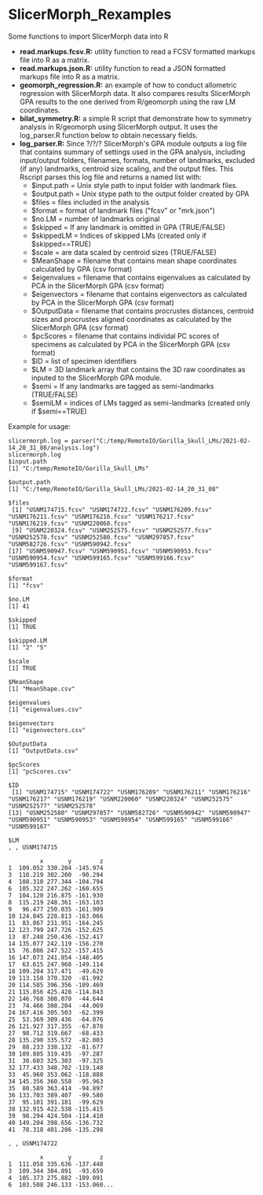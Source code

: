 # SlicerMorph_Rexamples
Some functions to import SlicerMorph data into R

* **read.markups.fcsv.R:** utility function to read a FCSV formatted markups file into R as a matrix. 
* **read.markups.json.R:** utility function to read a JSON formatted markups file into R as a matrix.
* **geomorph_regression.R:** an example of how to conduct allometric regression with SlicerMorph data. It also compares results SlicerMorph GPA results to the one derived from R/geomorph using the raw LM coordinates.  
* **bilat_symmetry.R:** a simple R script that demonstrate how to symmetry analysis in R/geomorph using SlicerMorph output. It uses the log_parser.R function below to obtain necessary fields.
* **log_parser.R:** Since ?/?/? SlicerMorph's GPA module outputs a log file that contains summary of settings used in the GPA analysis, including input/output folders, filenames, formats, number of landmarks, excluded (if any) landmarks, centroid size scaling, and the output files. This Rscript parses this log file and returns a named list with: 
  * $input.path = Unix style path to input folder with landmark files.
  * $output.path = Unix stype path to the output folder created by GPA
  * $files = files included in the analysis
  * $format = format of landmark files ("fcsv" or "mrk.json")
  * $no.LM = number of landmarks original
  * $skipped = If any landmark is omitted in GPA (TRUE/FALSE) 
  * $skippedLM = Indices of skipped LMs (created only if $skipped==TRUE)
  * $scale = are data scaled by centroid sizes (TRUE/FALSE)
  * $MeanShape = filename that contains mean shape coordinates calculated by GPA (csv format)
  * $eigenvalues = filename that contains eigenvalues as calculated by PCA in the SlicerMorph GPA (csv format)
  * $eigenvectors = filename that contains eigenvectors as calculated by PCA in the SlicerMorph GPA (csv format)
  * $OutputData = filename that contains procrustes distances, centroid sizes and procrustes aligned coordinates as calculated by the SlicerMorph GPA (csv format)
  * $pcScores = filename that contains individal PC scores of specimens as calculated by PCA in the SlicerMorph GPA (csv format)
  * $ID = list of specimen identifiers
  * $LM = 3D landmark array that contains the 3D raw coordinates as inputed to the SlicerMorph GPA module. 
  * $semi = If any landmarks are tagged as semi-landmarks (TRUE/FALSE)
  * $semiLM = indices of LMs tagged as semi-landmarks (created only if $semi==TRUE)
  

Example for usage:

```
slicermorph.log = parser("C:/temp/RemoteIO/Gorilla_Skull_LMs/2021-02-14_20_31_08/analysis.log")
slicermorph.log
$input.path
[1] "C:/temp/RemoteIO/Gorilla_Skull_LMs"

$output.path
[1] "C:/temp/RemoteIO/Gorilla_Skull_LMs/2021-02-14_20_31_08"

$files
 [1] "USNM174715.fcsv" "USNM174722.fcsv" "USNM176209.fcsv" "USNM176211.fcsv" "USNM176216.fcsv" "USNM176217.fcsv" "USNM176219.fcsv" "USNM220060.fcsv"
 [9] "USNM220324.fcsv" "USNM252575.fcsv" "USNM252577.fcsv" "USNM252578.fcsv" "USNM252580.fcsv" "USNM297857.fcsv" "USNM582726.fcsv" "USNM590942.fcsv"
[17] "USNM590947.fcsv" "USNM590951.fcsv" "USNM590953.fcsv" "USNM590954.fcsv" "USNM599165.fcsv" "USNM599166.fcsv" "USNM599167.fcsv"

$format
[1] "fcsv"

$no.LM
[1] 41

$skipped
[1] TRUE

$skipped.LM
[1] "2" "5"

$scale
[1] TRUE

$MeanShape
[1] "MeanShape.csv"

$eigenvalues
[1] "eigenvalues.csv"

$eigenvectors
[1] "eigenvectors.csv"

$OutputData
[1] "OutputData.csv"

$pcScores
[1] "pcScores.csv"

$ID
 [1] "USNM174715" "USNM174722" "USNM176209" "USNM176211" "USNM176216" "USNM176217" "USNM176219" "USNM220060" "USNM220324" "USNM252575" "USNM252577" "USNM252578"
[13] "USNM252580" "USNM297857" "USNM582726" "USNM590942" "USNM590947" "USNM590951" "USNM590953" "USNM590954" "USNM599165" "USNM599166" "USNM599167"

$LM
, , USNM174715

         x       y        z
1  109.052 330.204 -145.974
3  110.219 302.200  -90.294
4  108.310 277.344 -104.794
6  105.322 247.262 -160.655
7  104.120 216.875 -161.930
8  115.219 248.361 -163.103
9   96.477 250.035 -161.909
10 124.845 228.813 -163.066
11  83.867 231.951 -164.245
12 123.799 247.726 -152.625
13  87.248 250.436 -152.417
14 135.077 242.119 -156.270
15  76.806 247.522 -157.415
16 147.073 241.854 -148.405
17  63.615 247.968 -149.114
18 109.204 317.471  -49.629
19 113.150 370.320  -81.992
20 114.585 396.356 -109.469
21 115.856 425.428 -114.843
22 146.768 308.070  -44.644
23  74.466 308.204  -44.069
24 167.416 305.503  -62.399
25  53.369 309.436  -64.076
26 121.927 317.355  -67.878
27  98.712 319.667  -68.433
28 135.290 335.572  -82.003
29  88.233 338.132  -81.677
30 189.805 319.435  -97.287
31  30.603 325.303  -97.325
32 177.433 348.702 -119.148
33  45.960 353.062 -118.888
34 145.356 360.558  -95.963
35  80.589 363.414  -94.897
36 133.703 389.407  -99.580
37  95.101 391.181  -99.629
38 132.915 422.538 -115.415
39  98.294 424.504 -114.410
40 149.204 398.656 -136.732
41  78.318 401.286 -135.298

, , USNM174722

         x       y        z
1  111.058 335.636 -137.448
3  109.344 304.891  -93.659
4  105.373 275.882 -109.091
6  103.508 246.133 -153.060...
```
